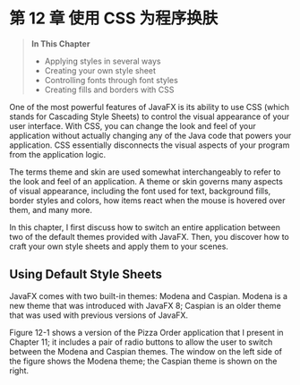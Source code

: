 # 第 12 章 使用 CSS 为程序换肤

> **In This Chapter**
>
> - Applying styles in several ways 
> - Creating your own style sheet
> - Controlling fonts through font styles
> - Creating fills and borders with CSS

One of the most powerful features of JavaFX is its ability to use CSS (which stands for Cascading Style Sheets) to control the visual appearance of your user interface. With CSS, you can change the look and feel of your application without actually changing any of the Java code that powers your application. CSS essentially disconnects the visual aspects of your program from the application logic.

The terms theme and skin are used somewhat interchangeably to refer to the look and feel of an application. A theme or skin governs many aspects of visual appearance, including the font used for text, background fills, border styles and colors, how items react when the mouse is hovered over them, and many more.

In this chapter, I first discuss how to switch an entire application between two of the default themes provided with JavaFX. Then, you discover how to craft your own style sheets and apply them to your scenes.

## Using Default Style Sheets

JavaFX comes with two built-in themes: Modena and Caspian. Modena is a new theme that was introduced with JavaFX 8; Caspian is an older theme that was used with previous versions of JavaFX.

Figure 12-1 shows a version of the Pizza Order application that I present in Chapter 11; it includes a pair of radio buttons to allow the user to switch between the Modena and Caspian themes. The window on the left side of the figure shows the Modena theme; the Caspian theme is shown on the right.

